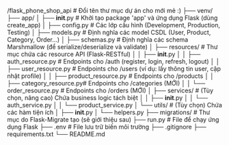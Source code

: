 /flask_phone_shop_api  # Đổi tên thư mục dự án cho mới mẻ :)
    ├── venv/
    ├── app/
    │   ├── __init__.py             # Khởi tạo package 'app' và ứng dụng Flask (dùng create_app)
    │   ├── config.py               # Các lớp cấu hình (Development, Production, Testing)
    │   ├── models.py               # Định nghĩa các model CSDL (User, Product, Category, Order...)
    │   ├── schemas.py              # Định nghĩa các schema Marshmallow (để serialize/deserialize và validate)
    │   ├── resources/              # Thư mục chứa các resource API (Flask-RESTful)
    │   │   ├── __init__.py
    │   │   ├── auth_resource.py    # Endpoints cho /auth (register, login, refresh, logout)
    │   │   ├── user_resource.py    # Endpoints cho /users (ví dụ: lấy thông tin user, cập nhật profile)
    │   │   ├── product_resource.py # Endpoints cho /products
    │   │   ├── category_resource.py# Endpoints cho /categories (MỚI)
    │   │   └── order_resource.py   # Endpoints cho /orders (MỚI)
    │   ├── services/               # (Tùy chọn, nâng cao) Chứa business logic tách biệt
    │   │   ├── __init__.py
    │   │   └── auth_service.py
    │   │   └── product_service.py
    │   └── utils/                  # (Tùy chọn) Chứa các hàm tiện ích
    │       ├── __init__.py
    │       └── helpers.py
    ├── migrations/                 # Thư mục do Flask-Migrate tạo (sẽ giới thiệu sau)
    ├── run.py                      # File để chạy ứng dụng Flask
    ├── .env                        # File lưu trữ biến môi trường
    ├── .gitignore
    ├── requirements.txt
    └── README.md